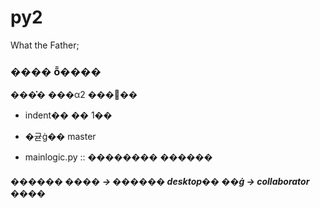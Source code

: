 # py2
What the Father;



### ���� ȭ����

���̽� ���α׷��� 2��

- indent�� �� 1��

- �귣ġ�� master
- mainlogic.py :: �������� ������

##### ������ ���� -> ������ desktop�� ��ġ -> collaborator ����